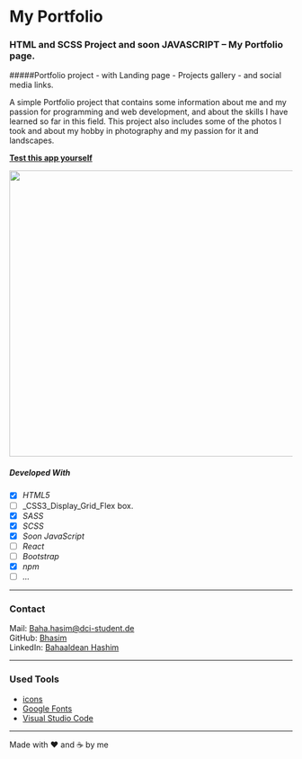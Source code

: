 # My Portfolio


### HTML and SCSS Project and soon JAVASCRIPT – My Portfolio page.
#####Portfolio project  - with Landing page - Projects gallery - and social media links.

A simple Portfolio project that contains some information about me and my passion for programming and web development, and about the skills I have learned so far in this field. This project also includes some of the photos I took and about my hobby in photography and my passion for it and landscapes.



**[Test this app yourself](https://bhasim.github.io/protfolio-Baha/)**


<img src="./src/images/bhasim-github.gif"  width="999" height="509"/>


##### Developed With

- [x] _HTML5_
- [ ] _CSS3_Display_Grid_Flex box.
- [x] _SASS_
- [x] _SCSS_
- [x] _Soon JavaScript_
- [ ] _React_
- [ ] _Bootstrap_
- [x] _npm_
- [ ] _..._

---

### Contact

Mail: <Baha.hasim@dci-student.de><br>
GitHub: [Bhasim](https://github.com/)<br>
LinkedIn: [Bahaaldean Hashim](https://www.linkedin.com/in/bahaaldean-hashim-598463103)


---

### Used Tools

- [icons](https://fonts.google.com/icons?selected=Material+Icons)
- [Google Fonts](https://fonts.google.com/)
- [Visual Studio Code](https://code.visualstudio.com/)

---

Made with ❤️ and ☕ by me
